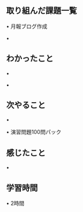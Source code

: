## 取り組んだ課題一覧
• 月報ブログ作成

• 


## わかったこと
• 


• 


## 次やること
•   


• 演習問題100問パック


## 感じたこと
•

## 学習時間
• 2時間